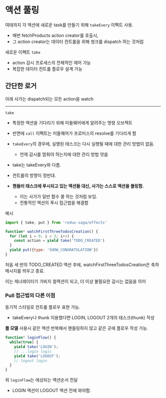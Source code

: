 # 액션 풀링

여태까지 각 액션에 새로운 task를 만들기 위해 `takeEvery` 이펙트 사용.
- 매번 fetchProducts action creator를 호출시,
- 그 action creator는 데이터 컨트롤을 위해 썽크를 dispatch 하는 것처럼

새로운 이펙트 `take`
- action 감시 프로세스의 전체적인 제어 가능
- 복잡한 데이터 컨트롤 플로우 설계 가능

## 간단한 로거

아래 사가는 dispatch되는 모든 action을 watch

---

`take`
- 특정한 액션을 기다리기 위해 미들웨어에게 알려주는 명령 오브젝트

- 반면에 `call` 이펙트는 미들웨어가 프로미스의 resolve를 기다리게 함
- `takeEvery`의 경우에, 실행된 태스크는 다시 실행될 때에 대한 관리 방법이 없음.
  - 언제 감시를 멈춰야 하는지에 대한 관리 방법 엇음

- take는 takeEvery와 다름.
- 컨트롤의 방향이 정반대.
- __핸들러 태스크에 푸시되고 있는 액션들 대신, 사가는 스스로 액션을 풀링함.__
  - 이는 사가가 일반 함수 콜 하는 것처럼 보임.
  - 전통적인 액션의 푸시 접근법을 해결함

예시
```js
import { take, put } from 'redux-saga/effects'

function* watchFirstThreeTodosCreation() {
  for (let i = 0; i < 3; i++) {
    const action = yield take('TODO_CREATED')
  }
  yield put({type: 'SHOW_CONGRATULATION'})
}
```

처음 세 번의 TODO_CREATED 액션 후에,
watchFirstThreeTodosCreation은 축하메시지를 띄우고 종료.

이는 제너레이터가 가비지 컬렉션이 되고, 더 이상 불필요한 감시는 없음을 의미

### Pull 접근법의 다른 이점

동기적 스타일로 컨트롤 플로우 표현 가능.
- takeEvery나 thunk 이용했다면 LOGIN, LOGOUT 2개의 태스크(thunk) 작성

__풀 모델__ 사용시
같은 액션 반복해서 핸들링하지 않고 같은 곳에 플로우 작성 가능.

```js
function* loginFlow() {
  while(true) {
    yield take('LOGIN');
    // ...login logic
    yield take('LOGOUT');
    // logout login
  }
}
```

위 `loginFlow`는 에상되는 액션순서 전달
- LOGIN 액션이 LOGOUT 액션 전에 와야함.

